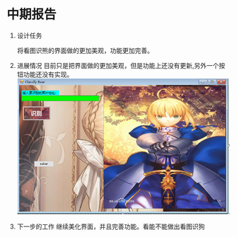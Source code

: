# 中期报告

1. 设计任务
   
   将看图识熊的界面做的更加美观，功能更加完善。
2. 进展情况
   目前只是把界面做的更加美观，但是功能上还没有更新,另外一个按钮功能还没有实现。
   ![](media/4.png)   


3. 下一步的工作
   继续美化界面，并且完善功能。看能不能做出看图识狗



